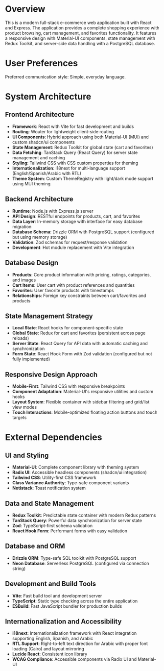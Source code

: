 # Overview

This is a modern full-stack e-commerce web application built with React and Express. The application provides a complete shopping experience with product browsing, cart management, and favorites functionality. It features a responsive design with Material-UI components, state management with Redux Toolkit, and server-side data handling with a PostgreSQL database.

# User Preferences

Preferred communication style: Simple, everyday language.

# System Architecture

## Frontend Architecture
- **Framework**: React with Vite for fast development and builds
- **Routing**: Wouter for lightweight client-side routing
- **UI Components**: Hybrid approach using both Material-UI (MUI) and custom shadcn/ui components
- **State Management**: Redux Toolkit for global state (cart and favorites)
- **Data Fetching**: TanStack Query (React Query) for server state management and caching
- **Styling**: Tailwind CSS with CSS custom properties for theming
- **Internationalization**: i18next for multi-language support (English/Spanish/Arabic with RTL)
- **Theme System**: Custom ThemeRegistry with light/dark mode support using MUI theming

## Backend Architecture
- **Runtime**: Node.js with Express.js server
- **API Design**: RESTful endpoints for products, cart, and favorites
- **Data Layer**: In-memory storage with interface for easy database migration
- **Database Schema**: Drizzle ORM with PostgreSQL support (configured but using memory storage)
- **Validation**: Zod schemas for request/response validation
- **Development**: Hot module replacement with Vite integration

## Database Design
- **Products**: Core product information with pricing, ratings, categories, and images
- **Cart Items**: User cart with product references and quantities
- **Favorites**: User favorite products with timestamps
- **Relationships**: Foreign key constraints between cart/favorites and products

## State Management Strategy
- **Local State**: React hooks for component-specific state
- **Global State**: Redux for cart and favorites (persistent across page reloads)
- **Server State**: React Query for API data with automatic caching and synchronization
- **Form State**: React Hook Form with Zod validation (configured but not fully implemented)

## Responsive Design Approach
- **Mobile-First**: Tailwind CSS with responsive breakpoints
- **Component Adaptation**: Material-UI's responsive utilities and custom hooks
- **Layout System**: Flexible container with sidebar filtering and grid/list view modes
- **Touch Interactions**: Mobile-optimized floating action buttons and touch targets

# External Dependencies

## UI and Styling
- **Material-UI**: Complete component library with theming system
- **Radix UI**: Accessible headless components (shadcn/ui integration)
- **Tailwind CSS**: Utility-first CSS framework
- **Class Variance Authority**: Type-safe component variants
- **Notistack**: Toast notification system

## Data and State Management  
- **Redux Toolkit**: Predictable state container with modern Redux patterns
- **TanStack Query**: Powerful data synchronization for server state
- **Zod**: TypeScript-first schema validation
- **React Hook Form**: Performant forms with easy validation

## Database and ORM
- **Drizzle ORM**: Type-safe SQL toolkit with PostgreSQL support
- **Neon Database**: Serverless PostgreSQL (configured via connection string)

## Development and Build Tools
- **Vite**: Fast build tool and development server
- **TypeScript**: Static type checking across the entire application
- **ESBuild**: Fast JavaScript bundler for production builds

## Internationalization and Accessibility
- **i18next**: Internationalization framework with React integration supporting English, Spanish, and Arabic
- **RTL Support**: Right-to-left text direction for Arabic with proper font loading (Cairo) and layout mirroring
- **Lucide React**: Consistent icon library
- **WCAG Compliance**: Accessible components via Radix UI and Material-UI